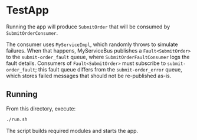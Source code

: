 # TestApp

Running the app will produce `SubmitOrder` that will be consumed by `SubmitOrderConsumer`.

The consumer uses `MyServiceImpl`, which randomly throws to simulate failures. When that happens, MyServiceBus publishes a `Fault<SubmitOrder>` to the `submit-order_fault` queue, where `SubmitOrderFaultConsumer` logs the fault details. Consumers of `Fault<SubmitOrder>` must subscribe to `submit-order_fault`; this fault queue differs from the `submit-order_error` queue, which stores failed messages that should not be re-published as-is.

## Running

From this directory, execute:

```bash
./run.sh
```

The script builds required modules and starts the app.

